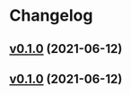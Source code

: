 # Changelog

## [v0.1.0](https://github.com/kunit/geolite2lookup/compare/v0.1.0...v0.1.0) (2021-06-12)


## [v0.1.0](https://github.com/kunit/geolite2lookup/compare/v0.1.0...v0.1.0) (2021-06-12)

